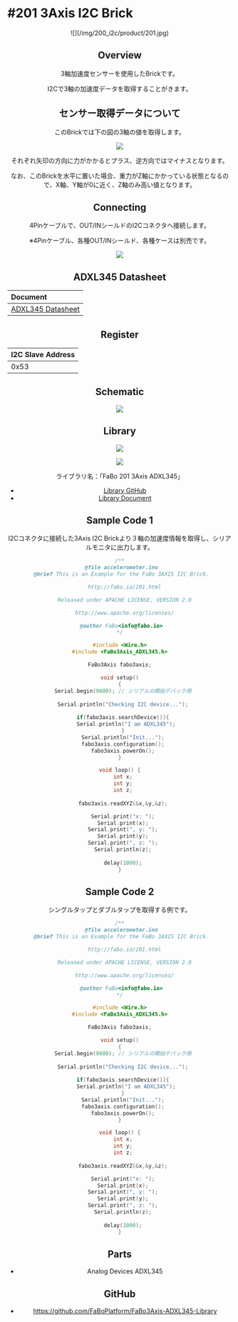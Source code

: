 # #201 3Axis I2C Brick

<center>![](/img/200_i2c/product/201.jpg)
<!--COLORME-->

## Overview
3軸加速度センサーを使用したBrickです。

I2Cで3軸の加速度データを取得することがきます。

## センサー取得データについて
このBrickでは下の図の3軸の値を取得します。

![](/img/200_i2c/docs/201_3axis_docs_001.jpg)

それぞれ矢印の方向に力がかかるとプラス、逆方向ではマイナスとなります。

なお、このBrickを水平に置いた場合、重力がZ軸にかかっている状態となるので、X軸、Y軸が0に近く、Z軸のみ高い値となります。

## Connecting
4Pinケーブルで、OUT/INシールドのI2Cコネクタへ接続します。

※4Pinケーブル、各種OUT/INシールド、各種ケースは別売です。

![](/img/200_i2c/connect/201_3axis_connect.jpg)

## ADXL345 Datasheet
| Document |
|:--|
| [ADXL345 Datasheet](http://www.analog.com/media/en/technical-documentation/data-sheets/ADXL345.pdf) |

## Register
| I2C Slave Address |
|:-- |
| 0x53 |

## Schematic
![](/img/200_i2c/schematic/201_3axis.png)

## Library

![](/img/common/install_lib.png)

![](/img/200_i2c/docs/201_3axis_docs_002.png)

  ライブラリ名：「FaBo 201 3Axis ADXL345」

- [Library GitHub](https://github.com/FaBoPlatform/FaBo3Axis-ADXL345-Library)
- [Library Document](http://fabo.io/doxygen/FaBo3Axis-ADXL345-Library/)

## Sample Code 1

I2Cコネクタに接続した3Axis I2C Brickより３軸の加速度情報を取得し、シリアルモニタに出力します。
```c
/**
 @file accelerometer.ino
 @brief This is an Example for the FaBo 3AXIS I2C Brick.

   http://fabo.io/201.html

   Released under APACHE LICENSE, VERSION 2.0

   http://www.apache.org/licenses/

 @author FaBo<info@fabo.io>
*/

#include <Wire.h>
#include <FaBo3Axis_ADXL345.h>

FaBo3Axis fabo3axis;

void setup()
{
  Serial.begin(9600); // シリアルの開始デバック用
  
  Serial.println("Checking I2C device...");
  
  if(fabo3axis.searchDevice()){
    Serial.println("I am ADXL345");
  }
  Serial.println("Init...");
  fabo3axis.configuration();
  fabo3axis.powerOn();
}

void loop() {
  int x;
  int y;
  int z;
  
  fabo3axis.readXYZ(&x,&y,&z);

  Serial.print("x: ");
  Serial.print(x);
  Serial.print(", y: ");
  Serial.print(y);
  Serial.print(", z: ");
  Serial.println(z);
 
  delay(1000);
}

```

## Sample Code 2

シングルタップとダブルタップを取得する例です。

```c
/**
 @file accelerometer.ino
 @brief This is an Example for the FaBo 3AXIS I2C Brick.

   http://fabo.io/201.html

   Released under APACHE LICENSE, VERSION 2.0

   http://www.apache.org/licenses/

 @author FaBo<info@fabo.io>
*/

#include <Wire.h>
#include <FaBo3Axis_ADXL345.h>

FaBo3Axis fabo3axis;

void setup()
{
  Serial.begin(9600); // シリアルの開始デバック用
  
  Serial.println("Checking I2C device...");
  
  if(fabo3axis.searchDevice()){
    Serial.println("I am ADXL345");
  }
  Serial.println("Init...");
  fabo3axis.configuration();
  fabo3axis.powerOn();
}

void loop() {
  int x;
  int y;
  int z;
  
  fabo3axis.readXYZ(&x,&y,&z);

  Serial.print("x: ");
  Serial.print(x);
  Serial.print(", y: ");
  Serial.print(y);
  Serial.print(", z: ");
  Serial.println(z);
 
  delay(1000);
}
```


## Parts
- Analog Devices ADXL345

## GitHub
- https://github.com/FaBoPlatform/FaBo3Axis-ADXL345-Library
